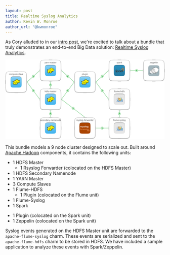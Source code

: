 ```yaml
---
layout: post
title: Realtime Syslog Analytics
author: Kevin W. Monroe
author_url: "@kwmonroe"
---
```


As Cory alluded to in our [intro post][intro-post], we're excited to talk about
a bundle that truly demonstrates an end-to-end Big Data solution:
[Realtime Syslog Analytics][syslog-bundle].

![Realtime syslog analytics bundle](img/realtime-syslog-analytics.svg)

This bundle models a 9 node cluster designed to scale out. Built around [Apache
Hadoop][apache-hadoop] components, it contains the following units:

* 1 HDFS Master
  - 1 Rsyslog Forwarder (colocated on the HDFS Master)
* 1 HDFS Secondary Namenode
* 1 YARN Master
* 3 Compute Slaves
* 1 Flume-HDFS
  - 1 Plugin (colocated on the Flume unit)
* 1 Flume-Syslog
* 1 Spark
 - 1 Plugin (colocated on the Spark unit)
 - 1 Zeppelin (colocated on the Spark unit)

Syslog events generated on the HDFS Master unit are forwarded to the
`apache-flume-syslog` charm. These events are serialized and sent to the
`apache-flume-hdfs` charm to be stored in HDFS. We have included a sample
application to analyze these events with Spark/Zeppelin.

[intro-post]: http://bigdata.juju.solutions/2015-08-31-new-blog/
[syslog-bundle]: https://jujucharms.com/realtime-syslog-analytics/
[apache-hadoop]: https://hadoop.apache.org/
